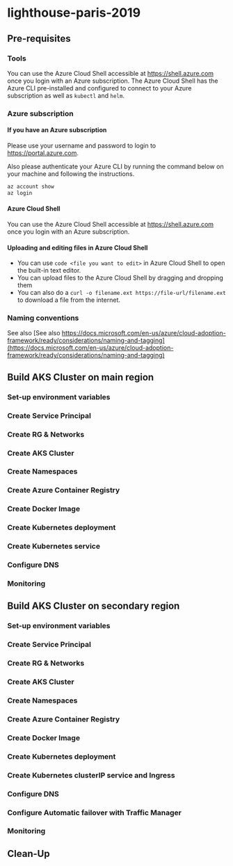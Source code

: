 # lighthouse-paris-2019

## Pre-requisites

### Tools

You can use the Azure Cloud Shell accessible at <https://shell.azure.com> once you login with an Azure subscription. The Azure Cloud Shell has the Azure CLI pre-installed and configured to connect to your Azure subscription as well as `kubectl` and `helm`.

### Azure subscription

#### If you have an Azure subscription

Please use your username and password to login to <https://portal.azure.com>.

Also please authenticate your Azure CLI by running the command below on your machine and following the instructions.

```sh
az account show
az login
```

#### Azure Cloud Shell

You can use the Azure Cloud Shell accessible at <https://shell.azure.com> once you login with an Azure subscription.


#### Uploading and editing files in Azure Cloud Shell

- You can use `code <file you want to edit>` in Azure Cloud Shell to open the built-in text editor.
- You can upload files to the Azure Cloud Shell by dragging and dropping them
- You can also do a `curl -o filename.ext https://file-url/filename.ext` to download a file from the internet.

### Naming conventions
See also [See also https://docs.microsoft.com/en-us/azure/cloud-adoption-framework/ready/considerations/naming-and-tagging](https://docs.microsoft.com/en-us/azure/cloud-adoption-framework/ready/considerations/naming-and-tagging)


## Build AKS Cluster on main region

### Set-up environment variables
### Create Service Principal
### Create RG & Networks
### Create AKS Cluster
### Create Namespaces
### Create Azure Container Registry
### Create Docker Image
### Create Kubernetes deployment
### Create Kubernetes service
### Configure DNS
### Monitoring

## Build AKS Cluster on secondary region

### Set-up environment variables
### Create Service Principal
### Create RG & Networks
### Create AKS Cluster
### Create Namespaces
### Create Azure Container Registry
### Create Docker Image
### Create Kubernetes deployment
### Create Kubernetes clusterIP service and Ingress
### Configure DNS
### Configure Automatic failover with Traffic Manager
### Monitoring

## Clean-Up